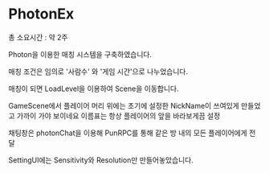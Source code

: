 # PhotonEx

총 소요시간 : 약 2주

Photon을 이용한 매칭 시스템을 구축하였습니다.

매칭 조건은 임의로 '사람수' 와 '게임 시간'으로 나누었습니다.

매칭이 되면 LoadLevel을 이용하여 Scene을 이동합니다.

GameScene에서 플레이어 머리 위에는 초기에 설정한 NickName이 쓰여있게 만들었고 가까이 가야 보이네요
이름표는 항상 플레이어의 앞을 바라보게끔 설정

채팅창은 photonChat을 이용해 PunRPC를 통해 같은 방 내의 모든 플레이어에게 전달

SettingUI에는 Sensitivity와 Resolution만 만들어놓았습니다.
